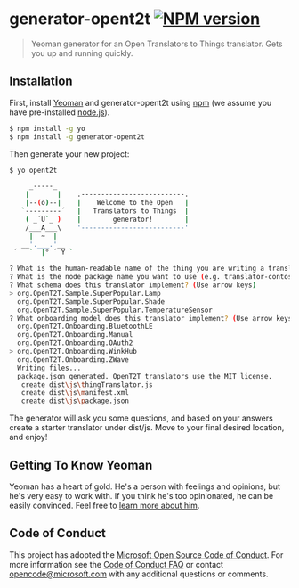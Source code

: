 # generator-opent2t [![NPM version][npm-image]][npm-url]
> Yeoman generator for an Open Translators to Things translator. Gets you up and running quickly.

## Installation

First, install [Yeoman](http://yeoman.io) and generator-opent2t using [npm](https://www.npmjs.com/) (we assume you have pre-installed [node.js](https://nodejs.org/)).

```bash
$ npm install -g yo
$ npm install -g generator-opent2t
```

Then generate your new project:

```bash
$ yo opent2t

     _-----_
    |       |    .--------------------------.
    |--(o)--|    |    Welcome to the Open   |
   `---------´   |   Translators to Things  |
    ( _´U`_ )    |        generator!        |
    /___A___\    '--------------------------'
     |  ~  |
   __'.___.'__
 ´   `  |° ´ Y `

? What is the human-readable name of the thing you are writing a translator for (e.g. Contoso Light)? Wink Light Bulb
? What is the node package name you want to use (e.g. translator-contoso-light)? translator-wink-light
? What schema does this translator implement? (Use arrow keys)
> org.OpenT2T.Sample.SuperPopular.Lamp
  org.OpenT2T.Sample.SuperPopular.Shade
  org.OpenT2T.Sample.SuperPopular.TemperatureSensor
? What onboarding model does this translator implement? (Use arrow keys)
  org.OpenT2T.Onboarding.BluetoothLE
  org.OpenT2T.Onboarding.Manual
  org.OpenT2T.Onboarding.OAuth2
> org.OpenT2T.Onboarding.WinkHub
  org.OpenT2T.Onboarding.ZWave
  Writing files...
  package.json generated. OpenT2T translators use the MIT license.
   create dist\js\thingTranslator.js
   create dist\js\manifest.xml
   create dist\js\package.json
```

The generator will ask you some questions, and based on your answers create a starter translator under dist/js. Move to your final desired location, and enjoy!

## Getting To Know Yeoman

Yeoman has a heart of gold. He&#39;s a person with feelings and opinions, but he&#39;s very easy to work with. If you think he&#39;s too opinionated, he can be easily convinced. Feel free to [learn more about him](http://yeoman.io/).

[npm-image]: https://badge.fury.io/js/generator-opent2t.svg
[npm-url]: https://npmjs.org/package/generator-opent2t

## Code of Conduct
This project has adopted the [Microsoft Open Source Code of Conduct](https://opensource.microsoft.com/codeofconduct/). For more information see the [Code of Conduct FAQ](https://opensource.microsoft.com/codeofconduct/faq/) or contact [opencode@microsoft.com](mailto:opencode@microsoft.com) with any additional questions or comments.


